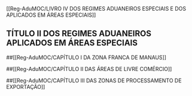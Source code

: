 [[Reg-AduMOC/LIVRO IV DOS REGIMES ADUANEIROS ESPECIAIS E DOS APLICADOS EM ÁREAS ESPECIAIS]]

## TÍTULO II DOS REGIMES ADUANEIROS APLICADOS EM ÁREAS ESPECIAIS
##[[Reg-AduMOC/CAPÍTULO I DA ZONA FRANCA DE MANAUS]]

##[[Reg-AduMOC/CAPÍTULO II DAS ÁREAS DE LIVRE COMÉRCIO]]

##[[Reg-AduMOC/CAPÍTULO III DAS ZONAS DE PROCESSAMENTO DE EXPORTAÇÃO]]